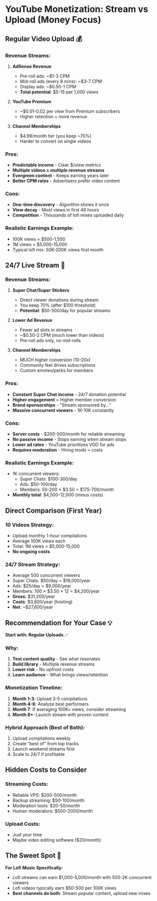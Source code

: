 # YouTube Monetization: Stream vs Upload (Money Focus)

## Regular Video Upload 💰

### Revenue Streams:
1. **AdSense Revenue**
   - Pre-roll ads: ~$1-3 CPM
   - Mid-roll ads (every 8 mins): ~$3-7 CPM
   - Display ads: ~$0.50-1 CPM
   - **Total potential**: $5-15 per 1,000 views

2. **YouTube Premium**
   - ~$0.01-0.02 per view from Premium subscribers
   - Higher retention = more revenue

3. **Channel Memberships**
   - $4.99/month tier (you keep ~70%)
   - Harder to convert on single videos

### Pros:
- **Predictable income** - Clear $/view metrics
- **Multiple videos = multiple revenue streams**
- **Evergreen content** - Keeps earning years later
- **Better CPM rates** - Advertisers prefer video content

### Cons:
- **One-time discovery** - Algorithm shows it once
- **View decay** - Most views in first 48 hours
- **Competition** - Thousands of lofi mixes uploaded daily

### Realistic Earnings Example:
- 100K views = $500-1,500
- 1M views = $5,000-15,000
- Typical lofi mix: 50K-200K views first month

## 24/7 Live Stream 🔴

### Revenue Streams:
1. **Super Chat/Super Stickers**
   - Direct viewer donations during stream
   - You keep 70% (after $100 threshold)
   - **Potential**: $50-500/day for popular streams

2. **Lower Ad Revenue**
   - Fewer ad slots in streams
   - ~$0.50-2 CPM (much lower than videos)
   - Pre-roll ads only, no mid-rolls

3. **Channel Memberships**
   - MUCH higher conversion (10-20x)
   - Community feel drives subscriptions
   - Custom emotes/perks for members

### Pros:
- **Constant Super Chat income** - 24/7 donation potential
- **Higher engagement** = Higher member conversion
- **Brand sponsorships** - "Stream sponsored by..."
- **Massive concurrent viewers** - 1K-10K constantly

### Cons:
- **Server costs** - $200-500/month for reliable streaming
- **No passive income** - Stops earning when stream stops
- **Lower ad rates** - YouTube prioritizes VOD for ads
- **Requires moderation** - Hiring mods = costs

### Realistic Earnings Example:
- 1K concurrent viewers:
  - Super Chats: $100-300/day
  - Ads: $50-100/day
  - Members: 50-200 × $3.50 = $175-700/month
- **Monthly total**: $4,500-12,000 (minus costs)

## Direct Comparison (First Year)

### 10 Videos Strategy:
- Upload monthly 1-hour compilations
- Average 100K views each
- Total: 1M views = $5,000-15,000
- **No ongoing costs**

### 24/7 Stream Strategy:
- Average 500 concurrent viewers
- Super Chats: $50/day = $18,000/year
- Ads: $25/day = $9,000/year
- Members: 100 × $3.50 × 12 = $4,200/year
- **Gross**: $31,200/year
- **Costs**: $3,600/year (hosting)
- **Net**: ~$27,600/year

## Recommendation for Your Case 💡

**Start with: Regular Uploads** ✅

### Why:
1. **Test content quality** - See what resonates
2. **Build library** - Multiple revenue streams
3. **Lower risk** - No upfront costs
4. **Learn audience** - What brings views/retention

### Monetization Timeline:
1. **Month 1-3**: Upload 3-5 compilations
2. **Month 4-6**: Analyze best performers
3. **Month 7**: If averaging 100K+ views, consider streaming
4. **Month 8+**: Launch stream with proven content

### Hybrid Approach (Best of Both):
1. Upload compilations weekly
2. Create "best of" from top tracks
3. Launch weekend streams first
4. Scale to 24/7 if profitable

## Hidden Costs to Consider

### Streaming Costs:
- Reliable VPS: $200-500/month
- Backup streaming: $50-100/month
- Moderation tools: $20-50/month
- Human moderators: $500-2000/month

### Upload Costs:
- Just your time
- Maybe video editing software ($20/month)

## The Sweet Spot 🎯

**For Lofi Music Specifically:**
- Lofi streams can earn $1,000-5,000/month with 500-2K concurrent viewers
- Lofi videos typically earn $50-500 per 100K views
- **Best channels do both**: Stream popular content, upload new mixes